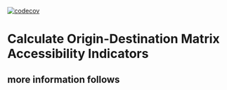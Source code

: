 [![codecov](https://codecov.io/gh/mschonlau/odmind/branch/master/graph/badge.svg?token=XEXF4GC575)](https://codecov.io/gh/mschonlau/odmind)

# Calculate Origin-Destination Matrix Accessibility Indicators
## more information follows
